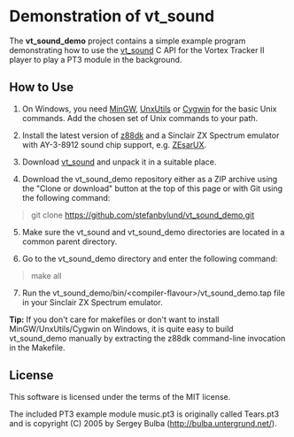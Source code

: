 # Demonstration of vt_sound

The **vt_sound_demo** project contains a simple example program demonstrating
how to use the [vt_sound](https://github.com/stefanbylund/vt_sound) C API for
the Vortex Tracker II player to play a PT3 module in the background.

## How to Use

1. On Windows, you need [MinGW](http://www.mingw.org/),
[UnxUtils](https://sourceforge.net/projects/unxutils/) or
[Cygwin](https://www.cygwin.com/) for the basic Unix commands. Add the chosen
set of Unix commands to your path.

2. Install the latest version of [z88dk](https://github.com/z88dk/z88dk) and
a Sinclair ZX Spectrum emulator with AY-3-8912 sound chip support, e.g.
[ZEsarUX](https://sourceforge.net/projects/zesarux/).

3. Download [vt_sound](https://github.com/stefanbylund/vt_sound/blob/master/build/vt_sound.zip)
and unpack it in a suitable place.

4. Download the vt_sound_demo repository either as a ZIP archive using the
"Clone or download" button at the top of this page or with Git using the
following command:

> git clone https://github.com/stefanbylund/vt_sound_demo.git

5. Make sure the vt_sound and vt_sound_demo directories are located in a common
parent directory.

6. Go to the vt_sound_demo directory and enter the following command:

> make all

7. Run the vt_sound_demo/bin/\<compiler-flavour\>/vt_sound_demo.tap file in your
Sinclair ZX Spectrum emulator.

**Tip:** If you don't care for makefiles or don't want to install
MinGW/UnxUtils/Cygwin on Windows, it is quite easy to build vt_sound_demo
manually by extracting the z88dk command-line invocation in the Makefile.

## License

This software is licensed under the terms of the MIT license.

The included PT3 example module music.pt3 is originally called Tears.pt3 and is
copyright (C) 2005 by Sergey Bulba (http://bulba.untergrund.net/).
